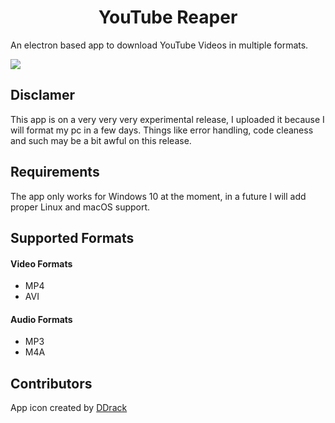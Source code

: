 <p align="center">
    <h1 align="center">YouTube Reaper</h1>
</p>

<p>An electron based app to download YouTube Videos in multiple formats.</p>

<img src="https://i.imgur.com/nPG8wUo.png"></img>

<h2>Disclamer</h2>
<p>This app is on a very very very experimental release, I uploaded it because I will format my pc in a few days. Things like error handling, code cleaness and such may be a bit awful on this release.</p>

<h2>Requirements</h2>
<p>The app only works for Windows 10 at the moment, in a future I will add proper Linux and macOS support.</p>

<h2>Supported Formats</h2>
<h4>Video Formats</h4>
<ul>
    <li>MP4</li>
    <li>AVI</li>
</ul>
<h4>Audio Formats</h4>
<ul>
    <li>MP3</li>
    <li>M4A</li>
</ul>

<h2>Contributors</h2>
<p>App icon created by <a href="https://github.com/DDrack">DDrack</a></p>